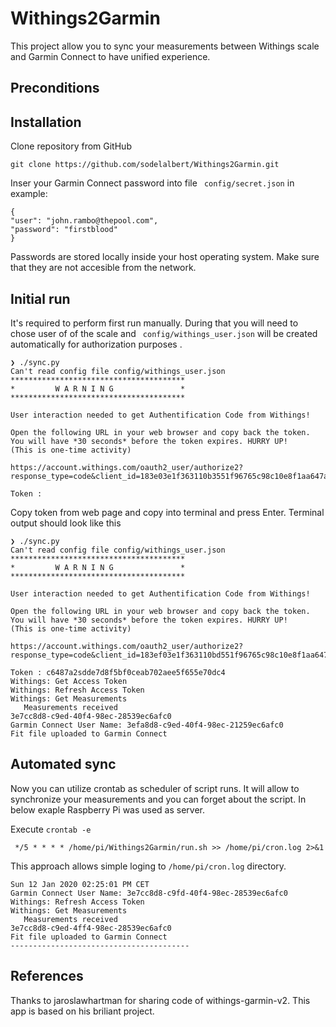 # Withings2Garmin

This project allow you to sync your measurements between Withings scale and Garmin Connect to have unified experience.

## Preconditions

## Installation

Clone repository from GitHub

```
git clone https://github.com/sodelalbert/Withings2Garmin.git
```
Inser your Garmin Connect password into file ``` config/secret.json``` in example:

``` 
{
"user": "john.rambo@thepool.com",
"password": "firstblood"
}
``` 

Passwords are stored locally inside your host operating system. Make sure that they are not accesible from the network. 

## Initial run

It's required to perform first run manually. During that you will need to chose user of of the scale and ``` config/withings_user.json``` will be created automatically for authorization purposes .
```
❯ ./sync.py
Can't read config file config/withings_user.json
***************************************
*         W A R N I N G               *
***************************************

User interaction needed to get Authentification Code from Withings!

Open the following URL in your web browser and copy back the token. You will have *30 seconds* before the token expires. HURRY UP!
(This is one-time activity)

https://account.withings.com/oauth2_user/authorize2?response_type=code&client_id=183e03e1f363110b3551f96765c98c10e8f1aa647a37067a1cb64bbbaf491626&state=OK&scope=user.metrics&redirect_uri=https://wieloryb.uk.to/withings/withings.html&

Token :  
```

Copy token from web page and copy into terminal and press Enter. Terminal output should look like this 
```
❯ ./sync.py
Can't read config file config/withings_user.json
***************************************
*         W A R N I N G               *
***************************************

User interaction needed to get Authentification Code from Withings!

Open the following URL in your web browser and copy back the token. You will have *30 seconds* before the token expires. HURRY UP!
(This is one-time activity)

https://account.withings.com/oauth2_user/authorize2?response_type=code&client_id=183ef03e1f363110bd551f96765c98c10e8f1aa647a37067a1cb64bbbaf491626&state=OK&scope=user.metrics&redirect_uri=https://wieloryb.uk.to/withings/withings.html&

Token : c6487a2sdde7d8f5bf0ceab702aee5f655e70dc4
Withings: Get Access Token
Withings: Refresh Access Token
Withings: Get Measurements
   Measurements received
3e7cc8d8-c9ed-40f4-98ec-28539ec6afc0
Garmin Connect User Name: 3efa8d8-c9ed-40f4-98ec-21259ec6afc0
Fit file uploaded to Garmin Connect
```


## Automated sync

Now you can utilize crontab as scheduler of script runs. It will allow to synchronize your measurements and you can forget about the script. In below exaple Raspberry Pi was used as server.

Execute ```crontab -e```

```
 */5 * * * * /home/pi/Withings2Garmin/run.sh >> /home/pi/cron.log 2>&1
```

This approach allows simple loging to ```/home/pi/cron.log``` directory. 

```
Sun 12 Jan 2020 02:25:01 PM CET
Garmin Connect User Name: 3e7cc8d8-c9fd-40f4-98ec-28539ec6afc0
Withings: Refresh Access Token
Withings: Get Measurements
   Measurements received
3e7cc8d8-c9ed-4ff4-98ec-28539ec6afc0
Fit file uploaded to Garmin Connect
----------------------------------------
```


## References

Thanks to jaroslawhartman for sharing code of withings-garmin-v2. This app is based on his briliant project.
